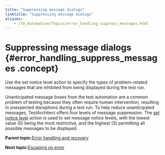 ```yaml
--- 
title: "Suppressing message dialogs"
linktitle: "Suppressing message dialogs"
aliases: 
    - /TA_Automation/Topics/error_handling_suppress_messages.html
---
```

# Suppressing message dialogs {#error_handling_suppress_messages .concept}

Use the set notice level action to specify the types of problem-related messages that are inhibited from being displayed during the test run.

Unanticipated message boxes from the test automation are a common problem of testing because they often require human intervention, resulting in unexpected disruptions during a test run. To help reduce unanticipated messages, TestArchitect offers four levels of message suppression. The [set notice level](bia_set_notice_level.html) action is used to set message notice levels, with the lowest value \(0\) being the most restrictive, and the highest \(3\) permitting all possible messages to be displayed.

**Parent topic:**[Error handling and recovery](../../TA_Automation/Topics/The_test_language_error_handling_and_recovery.html)

**Next topic:**[Escaping on error](../../TA_Automation/Topics/error_handling_escapes.html)

